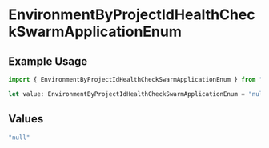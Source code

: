 # EnvironmentByProjectIdHealthCheckSwarmApplicationEnum

## Example Usage

```typescript
import { EnvironmentByProjectIdHealthCheckSwarmApplicationEnum } from "dokploy-sdk/models/operations";

let value: EnvironmentByProjectIdHealthCheckSwarmApplicationEnum = "null";
```

## Values

```typescript
"null"
```